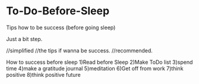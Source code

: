 # To-Do-Before-Sleep
Tips how to be success (before going sleep)

Just a bit step.

//simplified
//the tips if wanna be success.
//recommended.

How to success before sleep
1)Read before Sleep
2)Make ToDo list
3)spend time
4)make a gratitude journal
5)meditation
6)Get off from work
7)think positive
8)think positive future
